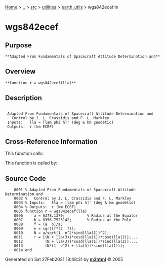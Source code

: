 [Home](../../../../../index.md) \> [..](#) \> [src](../../../../../documentation.md) \> [utilities](#)
\> [earth_utils](index.md) \> wgs842ecef.m



# wgs842ecef

## Purpose 

``` 
**Adapted From Fundamentals of Spacecraft Attitude Determination and**
```

## Overview 

``` 
**function r = wgs842ecef(lla)**
```

## Description 

```
 
 Adapted From Fundamentals of Spacecraft Attitude Determination and
   Control by J. L. Crassidis and F. L. Markley
 Inputs:   lla = [lam phi h]' (deg & km geodetic)
 Outputs:  r (km ECEF)

```

## Cross-Reference Information 

This function calls:

This function is called by:

## Source Code 

```
    0001 % Adapted From Fundamentals of Spacecraft Attitude Determination and
    0002 %   Control by J. L. Crassidis and F. L. Markley
    0003 % Inputs:   lla = [lam phi h]' (deg & km geodetic)
    0004 % Outputs:  r (km ECEF)
    0005 function r = wgs842ecef(lla)
    0006     a = 6378.1370;          % Radius at the Equator
    0007     b = 6356.7523142;       % Radius at the Pole
    0008     f = (a  b)/a;
    0009     e = sqrt(f*(2  f));
    0010     N = a/sqrt(1  e^2*sind(lla(1))^2);
    0011     r = [(N + lla(3))*cosd(lla(1))*cosd(lla(2));...
    0012          (N + lla(3))*cosd(lla(1))*sind(lla(2));...
    0013          (N*(1  e^2) + lla(3))*sind(lla(1))];
    0014 end
```



Generated on Sat 27Feb2021 18:48:31 by
**[m2html](http://www.artefact.tk/software/matlab/m2html/ "Matlab Documentation in HTML")**
© 2005